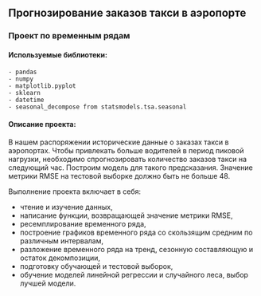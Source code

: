 ## Прогнозирование заказов такси в аэропорте
### Проект по временным рядам
#### Используемые библиотеки:
    - pandas
    - numpy
    - matplotlib.pyplot
    - sklearn
    - datetime
    - seasonal_decompose from statsmodels.tsa.seasonal

#### Описание проекта:
В нашем распоряжении исторические данные о заказах такси в аэропортах. Чтобы привлекать больше водителей в период пиковой нагрузки, необходимо спрогнозировать количество заказов такси на следующий час. Построим модель для такого предсказания.
Значение метрики RMSE на тестовой выборке должно быть не больше 48.

Выполнение проекта включает в себя:
- чтение и изучение данных,
- написание функции, возвращающей значение метрики RMSE, 
- ресемплирование временного ряда,
- построение графиков временного ряда со скользящим средним по различным интервалам,
- разложение временного ряда на тренд, сезонную составляющую и остаток декомпозиции,
- подготовку обучающей и тестовой выборок,
- обучение моделей линейной регрессии и случайного леса, выбор лучшей модели.